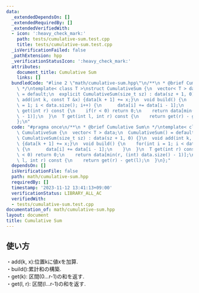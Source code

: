 ```yaml
---
data:
  _extendedDependsOn: []
  _extendedRequiredBy: []
  _extendedVerifiedWith:
  - icon: ':heavy_check_mark:'
    path: tests/cumulative-sum.test.cpp
    title: tests/cumulative-sum.test.cpp
  _isVerificationFailed: false
  _pathExtension: hpp
  _verificationStatusIcon: ':heavy_check_mark:'
  attributes:
    document_title: Cumulative Sum
    links: []
  bundledCode: "#line 2 \"math/cumulative-sum.hpp\"\n/**\n * @brief Cumulative Sum\n\
    \ */\ntemplate< class T >\nstruct CumulativeSum {\n  vector< T > data;\n  CumulativeSum()\
    \ = default;\n  explicit CumulativeSum(size_t sz) : data(sz + 1, 0) {}\n  void\
    \ add(int k, const T &x) {data[k + 1] += x;}\n  void build() {\n    for(int i\
    \ = 1; i < data.size(); i++) {\n      data[i] += data[i - 1];\n    }\n  }\n  T\
    \ get(int r) const {\n    if(r < 0) return 0;\n    return data[min(r, (int) data.size()\
    \ - 1)];\n  }\n  T get(int l, int r) const {\n    return get(r) - get(l);\n  }\n\
    };\n"
  code: "#pragma once\n/**\n * @brief Cumulative Sum\n */\ntemplate< class T >\nstruct\
    \ CumulativeSum {\n  vector< T > data;\n  CumulativeSum() = default;\n  explicit\
    \ CumulativeSum(size_t sz) : data(sz + 1, 0) {}\n  void add(int k, const T &x)\
    \ {data[k + 1] += x;}\n  void build() {\n    for(int i = 1; i < data.size(); i++)\
    \ {\n      data[i] += data[i - 1];\n    }\n  }\n  T get(int r) const {\n    if(r\
    \ < 0) return 0;\n    return data[min(r, (int) data.size() - 1)];\n  }\n  T get(int\
    \ l, int r) const {\n    return get(r) - get(l);\n  }\n};"
  dependsOn: []
  isVerificationFile: false
  path: math/cumulative-sum.hpp
  requiredBy: []
  timestamp: '2023-11-12 13:41:13+09:00'
  verificationStatus: LIBRARY_ALL_AC
  verifiedWith:
  - tests/cumulative-sum.test.cpp
documentation_of: math/cumulative-sum.hpp
layout: document
title: Cumulative Sum
---
```


## 使い方

・add(k, x):位置kに値xを加算.<br>
・build():累計和の構築.<br>
・get(k): 区間(0...r-1)の和を返す.<br>
・get(l, r): 区間(l...r-1)の和を返す.<br>